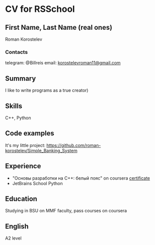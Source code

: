 # CV for RSSchool
## First Name, Last Name (real ones)
  Roman Korostelev
### Contacts
 telegram: @Billreis email: korostelevroman11@gmail.com
## Summary
 I like to write programs as a true creator)
## Skills
 C++, Python
## Code examples
 It's my little project: https://github.com/roman-korostelev/Simple_Banking_System
## Experience
 * "Основы разработки на C++: белый пояс" on coursera [certificate](https://coursera.org/share/95b715b913521ef4ad775f7ef18f89e6)
 * JetBrains School Python
## Education
 Studying in BSU on MMF faculty, pass courses on coursera
## English
  A2 level
